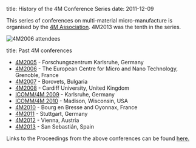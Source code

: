 title: History of the 4M Conference Series 
date: 2011-12-09  

This series of conferences on multi-material micro-manufacture is organised by the [4M Association](/node/1/1.html). 4M2013 was the tenth in the series.  
  
![4M2006 attendees](/images/4m2013groupphoto.jpg)
<!--break-->
title: Past 4M conferences

 * [4M2005](http://www.4m-net.org/4M_Conference "4M2005 Conference") - Forschungszentrum Karlsruhe, Germany  
 * [4M2006](http://www.4m-net.org/Conference/4M2006 "4M2006 Conference") - The European Centre for Micro and Nano Technology, Grenoble, France  
 * [4M2007](http://www.4m-net.org/Conference/4M2007 "4M2007 Conference") - Borovets, Bulgaria  
 * [4M2008](http://www.4m-net.org/Conference/4M2008 "4M2008 Conference") - Cardiff University, United Kingdom
 * [ICOMM/4M 2009](/conference/2009) - Karlsruhe, Germany
 * [ICOMM/4M 2010](http://www.conferencing.uwex.edu/conferences/ICOMM10) - Madison, Wisconsin, USA  
 * [4M2010](/conference/2010) - Bourg en Bresse and Oyonnax, France   
 * [4M2011](/conference/2011) - Stuttgart, Germany
 * [4M2012](/conference/2012) - Vienna, Austria
 * [4M2013](/conference/2013) - San Sebastián, Spain

Links to the Proceedings from the above conferences can be found [here.](/content/4M-conference-series.html)